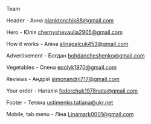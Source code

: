 Team

Header - Анна planktonchik88@gmail.com

Hero - Юлія chernyshevaulia2905@gmail.com

How it works - Аліна alinagalcuk453@gmail.com

Advertisement - Богдан bohdancheshenko@gmail.com

Vegetables - Олена epolyk1970@gmail.com

Reviews - Андрій simonandrij717@gmail.com

Your order - Наталія fedorchuk1978nata@gmail.com

Footer - Тетяна ustimenko.tatiana@ukr.net

Mobile, tab menu - Ліна Linamark0001@gmail.com
